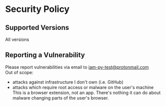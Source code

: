 # Security Policy

## Supported Versions

All versions

## Reporting a Vulnerability

Please report vulnerabilities via email to iam-py-test@protonmail.com<br>
Out of scope:
- attacks against infrastructure I don't own (i.e. GitHub)
- attacks which require root access or malware on the user's machine<br>
This is a browser extension, not an app. There's nothing it can do about malware changing parts of the user's browser.
